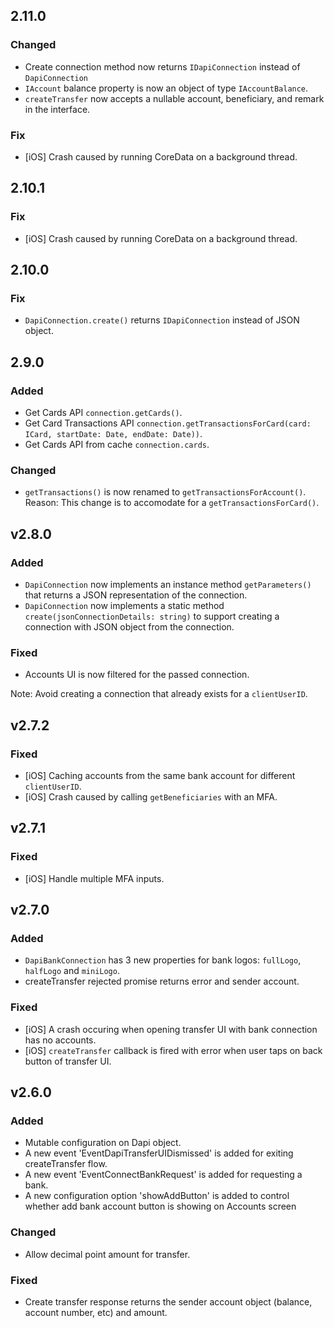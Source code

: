 ## 2.11.0
### Changed
- Create connection method now returns `IDapiConnection` instead of `DapiConnection`
- `IAccount` balance property is now an object of type `IAccountBalance`.
- `createTransfer` now accepts a nullable account, beneficiary, and remark in the interface.
### Fix
- [iOS] Crash caused by running CoreData on a background thread.

## 2.10.1
### Fix
- [iOS] Crash caused by running CoreData on a background thread.

## 2.10.0
### Fix
- `DapiConnection.create()` returns `IDapiConnection` instead of JSON object.

## 2.9.0
### Added
- Get Cards API `connection.getCards()`.
- Get Card Transactions API `connection.getTransactionsForCard(card: ICard, startDate: Date, endDate: Date))`.
- Get Cards API from cache `connection.cards`.
### Changed
- `getTransactions()` is now renamed to `getTransactionsForAccount()`. Reason: This change is to accomodate for a `getTransactionsForCard()`.

## v2.8.0
### Added
- `DapiConnection` now implements an instance method `getParameters()` that returns a JSON representation of the connection.
- `DapiConnection` now implements a static method `create(jsonConnectionDetails: string)` to support creating a connection with JSON object from the connection.
### Fixed
- Accounts UI is now filtered for the passed connection.

Note: Avoid creating a connection that already exists for a `clientUserID`.

## v2.7.2
### Fixed
- [iOS] Caching accounts from the same bank account for different `clientUserID`.
- [iOS] Crash caused by calling `getBeneficiaries` with an MFA. 

## v2.7.1
### Fixed
 - [iOS] Handle multiple MFA inputs.

## v2.7.0
### Added 
- `DapiBankConnection` has 3 new properties for bank logos: `fullLogo`, `halfLogo` and `miniLogo`.
- createTransfer rejected promise returns error and sender account.
### Fixed
 - [iOS] A crash occuring when opening transfer UI with bank connection has no accounts.
 - [iOS] `createTransfer` callback is fired with error when user taps on back button of transfer UI.

## v2.6.0
### Added 
- Mutable configuration on Dapi object.
- A new event 'EventDapiTransferUIDismissed' is added for exiting createTransfer flow. 
- A new event  'EventConnectBankRequest' is added for requesting a bank. 
- A new configuration option 'showAddButton' is added to control whether add bank account button is showing on Accounts screen 
### Changed
-  Allow decimal point amount for transfer. 
### Fixed
- Create transfer response returns the sender account object (balance, account number, etc) and amount. 
